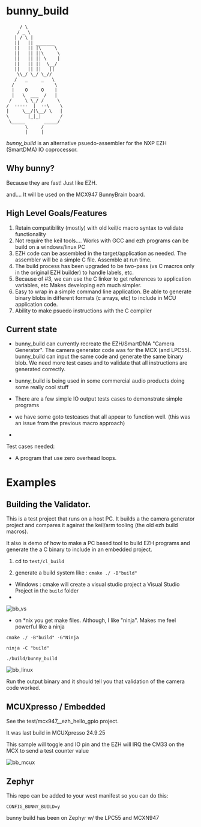  # bunny_build
 

         / \
        / _ \
       | / \ |
       ||   || _______
       ||   || |\     \
       ||   || ||\     \
       ||   || || \    |
       ||   || ||  \__/
       ||   || ||   ||
        \\_/ \_/ \_//
       /   _     _   \
      /               \
      |    O     O    |
      |   \  ___  /   |
     /     \ \_/ /     \
    /  -----  |  --\    \
    |     \__/|\__/ \   |
    \       |_|_|       /
     \_____       _____/
           \     /
           |     |




*bunny_build* is an alternative psuedo-assembler for the NXP EZH (SmartDMA) IO coprocessor.

## Why bunny?

Because they are fast!  Just like EZH.

and....  It will be used on the MCX947 BunnyBrain board.

## High Level Goals/Features

1. Retain compatibility (mostly) with old keil/c macro syntax to validate functionality
2. Not require the keil tools....  Works with GCC and ezh programs can be build on a windows/linux PC
3. EZH code can be assembled in the target/application as needed. The assembler will be a simple C file.  Assemble at run time.
4. The build process has been upgraded to be two-pass (vs C macros only in the original EZH builder) to handle labels, etc.  
5. Because of #3, we can use the C linker to get references to application variables, etc  Makes developing ezh much simpler.
6. Easy to wrap in a simple command line application. Be able to generate binary blobs in different formats (c arrays, etc) to include in MCU application code.
7. Ability to make psuedo instructions with the C compiler

## Current state

- bunny_build can currently recreate the EZH/SmartDMA "Camera Generator".  The camera generator code was for the MCX (and LPC55).  bunny_build can input the same code and generate the same binary blob.  We need more test cases and to validate that all instructions are generated correctly.

- bunny_build is being used in some commercial audio products doing some really cool stuff

- There are a few simple IO output tests cases to demonstrate simple programs

- we have some goto testcases that all appear to function well.  (this was an issue from the previous macro approach)

- 
Test cases needed:

- A program that use zero overhead loops.


# Examples

## Building the Validator.

This is a test project that runs on a host PC. It builds a the camera generator project and compares it against the keil/arm tooling (the old ezh build macros).

It also is demo of how to make a PC based tool to build EZH programs and generate the a C binary to include in an embedded project.

1. cd to `test/cl_build`

2. generate a build system like : `cmake ./ -B"build"`

- Windows : cmake will create a visual studio project a Visual Studio Project in the `build` folder
- 
![bb_vs](https://github.com/user-attachments/assets/396c17ec-ac7f-4ef0-86fb-7bc750edae49)

- on *nix you get make files.  Although,  I like "ninja".  Makes me feel powerful like a ninja

`cmake ./ -B"build" -G"Ninja`

`ninja -C "build"`

`./build/bunny_build`

![bb_linux](https://github.com/user-attachments/assets/951dea1f-9368-4efd-aec6-507a4091d91d)

Run the output binary and it should tell you that validation of the camera code worked.

## MCUXpresso / Embedded

See the test/mcx947__ezh_hello_gpio project.

It was last build in MCUXpresso 24.9.25

This sample will toggle and IO pin and the EZH will IRQ the CM33 on the MCX to send a test counter value

![bb_mcux](https://github.com/user-attachments/assets/43efa848-1b97-4bd9-9c0c-cf5f2562b58b)

## Zephyr

This repo can be added to your west manifest so you can do this:

```CONFIG_BUNNY_BUILD=y```

bunny build has been on Zephyr w/ the LPC55 and MCXN947


